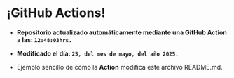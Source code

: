 # ¡GitHub Actions!
* **Repositorio actualizado automáticamente mediante una GitHub Action a las: `12:48:03hrs.`**
* **Modificado el día: `25, del mes de mayo, del año 2025.`**

* Ejemplo sencillo de cómo la **Action** modifica este archivo README.md.
